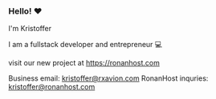 ### Hello! ❤
I'm Kristoffer

I am a fullstack developer and entrepreneur 💻  

visit our new project at https://ronanhost.com

Business email: kristoffer@rxavion.com
RonanHost inquries: kristoffer@ronanhost.com

